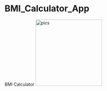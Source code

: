 # BMI_Calculator_App
BMI Calculator
<img width="216" alt="pics" src="https://user-images.githubusercontent.com/88341691/176027089-dbe44969-20bf-4bc0-8db9-f5e740e5d3d2.png">
